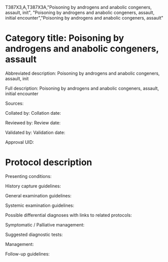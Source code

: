T387X3,A,T387X3A,"Poisoning by androgens and anabolic congeners, assault, init", "Poisoning by androgens and anabolic congeners, assault, initial encounter","Poisoning by androgens and anabolic congeners, assault"
# Category title: Poisoning by androgens and anabolic congeners, assault

Abbreviated description: Poisoning by androgens and anabolic congeners, assault, init

Full description: Poisoning by androgens and anabolic congeners, assault, initial encounter

Sources:

Collated by:
Collation date:

Reviewed by:
Review date:

Validated by:
Validation date:

Approval UID:

# Protocol description

Presenting conditions:

History capture guidelines:

General examination guidelines:

Systemic examination guidelines:

Possible differential diagnoses with links to related protocols:

Symptomatic / Palliative management:

Suggested diagnostic tests:

Management:

Follow-up guidelines:
